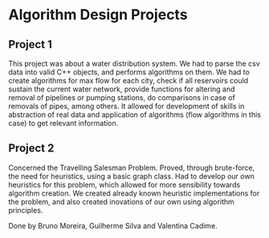 # Algorithm Design Projects

## Project 1
This project was about a water distribution system. We had to parse the csv data into valid C++ objects, and performs algorithms on them. We had to create algorithms for max flow for each city, check if all reservoirs could sustain the current water network, provide functions for altering and removal of pipelines or pumping stations, do comparisons in case of removals of pipes, among others. It allowed for development of skills in abstraction of real data and application of algorithms (flow algorithms in this case) to get relevant information.

## Project 2
Concerned the Travelling Salesman Problem. Proved, through brute-force, the need for heuristics, using a basic graph class. Had to develop our own heuristics for this problem, which allowed for more sensibility towards algorithm creation. We created already known heuristic implementations for the problem, and also created inovations of our own using algorithm principles.

Done by Bruno Moreira, Guilherme Silva and Valentina Cadime.